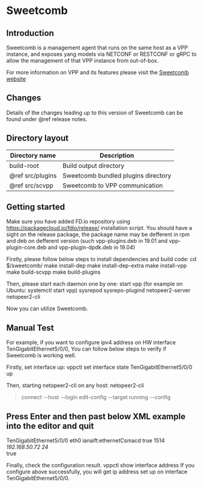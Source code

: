 Sweetcomb
========================

## Introduction

Sweetcomb is a management agent that runs on the same host as a VPP instance, 
and exposes yang models via NETCONF or RESTCONF or gRPC to allow the management of that VPP instance from out-of-box. 

For more information on VPP and its features please visit the
[Sweetcomb website](https://wiki.fd.io/view/Sweetcomb)


## Changes

Details of the changes leading up to this version of Sweetcomb can be found under
@ref release notes.


## Directory layout

| Directory name         | Description                                 |
| ---------------------- | ------------------------------------------- |
|      build-root        | Build output directory                      |
| @ref src/plugins       | Sweetcomb bundled plugins directory         |
| @ref src/scvpp         | Sweetcomb to VPP communication              |

## Getting started

Make sure you have added FD.io repository using https://packagecloud.io/fdio/release/
installation script.
You should have a sight on the release package, the package name may be defferent in 
rpm and deb on defferent version
(such vpp-plugins.deb in 19.01 and vpp-plugin-core.deb and vpp-plugin-dpdk.deb in 19.04)

Firstly, please follow below steps to install dependencies and build code:
   cd $/sweetcomb/
   make install-dep
   make install-dep-extra
   make install-vpp
   make build-scvpp
   make build-plugins

Then, please start each daemon one by one:
   start vpp (for example on Ubuntu: systemctl start vpp)
   sysrepod
   sysrepo-plugind
   netopeer2-server
   netopeer2-cli

Now you can utilize Sweetcomb.

## Manual Test
For example, if you want to configure ipv4 address on HW interface TenGigabitEthernet5/0/0,
You can follow below steps to verify if Sweetcomb is working well.

Firstly, set interface up:
  vppctl set interface state TenGigabitEthernet5/0/0 up

Then, starting netopeer2-cli on any host:
  netopeer2-cli
> connect --host <ip address running Sweetcomb> --login <user>
> edit-config --target running --config 
## Press Enter and then past below XML example into the editor and quit
<interfaces xmlns="urn:ietf:params:xml:ns:yang:ietf-interfaces">
  <interface>
    <name>TenGigabitEthernet5/0/0</name>
    <description>eth0</description>
    <type xmlns:ianaift="urn:ietf:params:xml:ns:yang:iana-if-type">ianaift:ethernetCsmacd</type>
    <ipv4 xmlns="urn:ietf:params:xml:ns:yang:ietf-ip">
      <enabled>true</enabled>
      <mtu>1514</mtu>
      <address>
        <ip>192.168.50.72</ip>
        <prefix-length>24</prefix-length>
      </address>
    </ipv4>
    <enabled>true</enabled>
  </interface>
</interfaces>

Finally, check the configuration result.
  vppctl show interface address
If you configure above successfully, you will get ip address set up on interface TenGigabitEthernet5/0/0.


